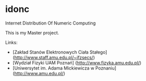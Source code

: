 # idonc
Internet Distribution Of Numeric Computing

This is my Master project.

Links:
* [Zakład Stanów Elektronowych Ciała Stałego] (http://www.staff.amu.edu.pl/~ifzsecs/)
* [Wydział Fizyki UAM Poznań] (http://www.fizyka.amu.edu.pl/)
* [Uniwersytet im. Adama Mickiewicza w Poznaniu] (http://www.amu.edu.pl/)
